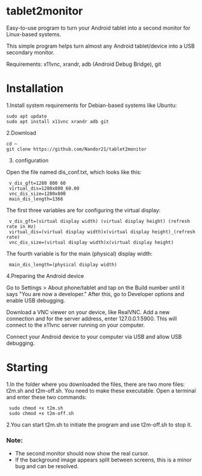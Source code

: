 # tablet2monitor
Easy-to-use program to turn your Android tablet into a second monitor for Linux-based systems.

This simple program helps turn almost any Android tablet/device into a USB secondary monitor.

Requirements: x11vnc, xrandr, adb (Android Debug Bridge), git
# Installation

1.Install system requirements for Debian-based systems like Ubuntu:
  
    sudo apt update
    sudo apt install x11vnc xrandr adb git

2.Download
  
    cd ~
    git clone https://github.com/Nandor21/tablet2monitor
  
3. configuration

  Open the file named dis_conf.txt, which looks like this:
  
     v_dis_gft=1280 800 60
     virtual_dis=1280x800_60.00
     vnc_dis_size=1280x800
     main_dis_length=1366
    
  The first three variables are for configuring the virtual display:

     v_dis_gft=(virtual display width) (virtual display height) (refresh rate in Hz)
     virtual_dis=(virtual display width)x(virtual display height)_(refresh rate)
     vnc_dis_size=(virtual display width)x(virtual display height)

  The fourth variable is for the main (physical) display width:

     main_dis_length=(physical display width)

4.Preparing the Android device 
 
 Go to Settings > About phone/tablet and tap on the Build number until it says "You are now a developer." After this, go to Developer options and enable USB debugging.

 Download a VNC viewer on your device, like RealVNC. Add a new connection and for the server address, enter 127.0.0.1:5900. This will connect to the x11vnc server running on  your computer.

 Connect your Android device to your computer via USB and allow USB debugging.

# Starting

 1.In the folder where you downloaded the files, there are two more files: t2m.sh and t2m-off.sh. You need to make these executable. Open a terminal and enter these two commands:

     sudo chmod +x t2m.sh
     sudo chmod +x t2m-off.sh

 2.You can start t2m.sh to initiate the program and use t2m-off.sh to stop it.

### Note:
- The second monitor should now show the real cursor.
- If the background image appears split between screens, this is a minor bug and can be resolved.
